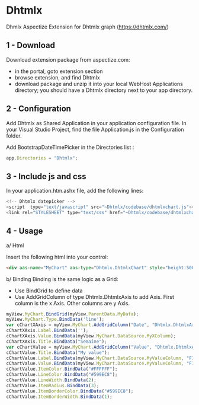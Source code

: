 # Dhtmlx
Dhmlx Aspectize Extension for Dhtmlx graph (https://dhtmlx.com/)

## 1 - Download

Download extension package from aspectize.com:
- in the portal, goto extension section
- browse extension, and find Dhtmlx
- download package and unzip it into your local WebHost Applications directory; you should have a Dhtmlx directory next to your app directory.

## 2 - Configuration

Add Dhtmlx as Shared Application in your application configuration file.
In your Visual Studio Project, find the file Application.js in the Configuration folder.

Add BootstrapDateTimePicker in the Directories list :
```javascript
app.Directories = "Dhtmlx";
```

## 3 - Include js and css

In your application.htm.ashx file, add the following lines:
```javascript
<!-- Dhtmlx datepicker -->
<script  type="text/javascript" src="~Dhtmlx/codebase/dhtmlxchart.js"></script>
<link rel="STYLESHEET" type="text/css" href="~Dhtmlx/codebase/dhtmlxchart.css">
```

## 4 - Usage

a/ Html

Insert the following html into your control:
```html
<div aas-name="MyChart" aas-type="Dhtmlx.DhtmlxChart" style="height:500px"></div>
```
    
b/ Binding
Binding is the same logic as a Grid:
- Use BindGrid to define data
- Use AddGridColumn of type Dhtmlx.DhtmlxAxis to add Axis. First column is the x Axis. Other columns are y Axis.

```javascript
myView.MyChart.BindGrid(myView.ParentData.MyData);
myView.MyChart.Type.BindData('line');
var cChartXAxis = myView.MyChart.AddGridColumn("Date", "Dhtmlx.DhtmlxAxis");
cChartXAxis.Label.BindData('');
cChartXAxis.Value.BindData(myView.MyChart.DataSource.MyXColumn);
cChartXAxis.Title.BindData("Semaine");
var cChartValue = myView.MyChart.AddGridColumn("Value", "Dhtmlx.DhtmlxAxis");
cChartValue.Title.BindData("My value");
cChartValue.Label.BindData(myView.MyChart.DataSource.MyValueColumn, "F1");
cChartValue.Value.BindData(myView.MyChart.DataSource.MyValueColumn, "F1");
cChartValue.ItemColor.BindData("#FFFFFF");
cChartValue.LineColor.BindData("#599EC8");
cChartValue.LineWidth.BindData(2);
cChartValue.ItemRadius.BindData(3);
cChartValue.ItemBorderColor.BindData("#599EC8");
cChartValue.ItemBorderWidth.BindData(1);
```
